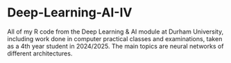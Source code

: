 # Deep-Learning-AI-IV
All of my R code from the Deep Learning & AI module at Durham University, including work done in computer practical classes and examinations, taken as a 4th year student in 2024/2025. The main topics are neural networks of different architectures.
